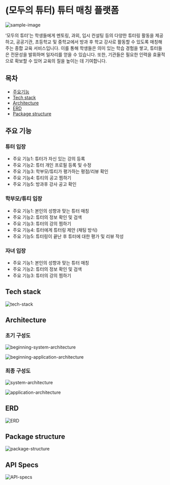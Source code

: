# (모두의 튜터) 튜터 매칭 플랫폼

![sample-image](tutor/references/sample-image.png)

‘모두의 튜터’는 학생들에게 멘토링, 과외, 입시 컨설팅 등의 다양한 튜터링 활동을 제공하고, 공공기관, 초등학교 및 중학교에서 방과 후 학교 강사로 활동할 수 있도록 매칭해주는 종합 교육 서비스입니다. 이를 통해 학생들은 의미 있는 학습 경험을 쌓고, 튜터들은 전문성을 발휘하며 일자리를 얻을 수 있습니다. 또한, 기관들은 필요한 인력을 효율적으로 확보할 수 있어 교육의 질을 높이는 데 기여합니다.


## 목차

* [주요기능](https://github.com/LocalGovernmentx/TutorPlatform/blob/main/README.md#주요-기능)
* [Tech stack](https://github.com/LocalGovernmentx/TutorPlatform/blob/main/README.md#Tech-stack)
* [Architecture](https://github.com/LocalGovernmentx/TutorPlatform/blob/main/README.md#Architecture)
* [ERD](https://github.com/LocalGovernmentx/TutorPlatform/blob/main/README.md#ERD)
* [Package structure](https://github.com/LocalGovernmentx/TutorPlatform/blob/main/README.md#Package-structure)

## 주요 기능

### 튜터 입장
- 주요 기능1: 튜터가 자신 있는 강의 등록
- 주요 기능2: 튜터 개인 프로필 등록 및 수정
- 주요 기능3: 학부모/튜티가 평가하는 평점/리뷰 확인
- 주요 기능4: 튜티의 공고 찜하기
- 주요 기능5: 방과후 강사 공고 확인

### 학부모/튜티 입장
- 주요 기능1: 본인의 성향과 맞는 튜터 매칭
- 주요 기능2: 튜터의 정보 확인 및 검색
- 주요 기능3: 튜터의 강의 찜하기
- 주요 기능4: 튜터에게 튜터링 제안 (채팅 방식)
- 주요 기능5: 튜터링이 끝난 후 튜터에 대한 평가 및 리뷰 작성

### 자녀 입장
- 주요 기능1: 본인의 성향과 맞는 튜터 매칭
- 주요 기능2: 튜터의 정보 확인 및 검색
- 주요 기능3: 튜터의 강의 찜하기

## Tech stack

![tech-stack](tutor/references/tech_stack.png)

## Architecture

### 초기 구성도

![beginning-system-architecture](tutor/references/beginning-system-architecture.png)

![beginning-application-architecture](tutor/references/beginning-application-architecture.png)

### 최종 구성도

![system-architecture](tutor/references/system-architecture.png)

![application-architecture](tutor/references/application-architecture.png)

## ERD

![ERD](tutor/references/ERDfromWorkbench.png)

## Package structure

![package-structure](tutor/references/tree.png)

## API Specs

![API-specs](tutor/references/API.png)
